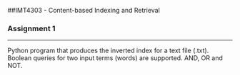 ##IMT4303 - Content-based Indexing and Retrieval

### Assignment 1
<hr>

Python program that produces the inverted index for a text file (.txt).
<br>
Boolean queries for two input terms (words) are supported. AND, OR and NOT.

